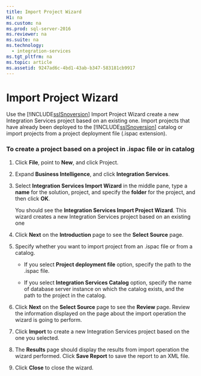 ```yaml
---
title: Import Project Wizard
H1: na
ms.custom: na
ms.prod: sql-server-2016
ms.reviewer: na
ms.suite: na
ms.technology: 
  - integration-services
ms.tgt_pltfrm: na
ms.topic: article
ms.assetid: 9247ad6c-4bd1-43ab-b347-583181cb9917
---
```

# Import Project Wizard
  Use the [!INCLUDE[ssISnoversion](../../Token/Other/ssISnoversion_md.md)] Import Project Wizard create a new Integration Services project based on an existing one. Import projects that have already been deployed to the [!INCLUDE[ssISnoversion](../../Token/Other/ssISnoversion_md.md)] catalog or import projects from a project deployment file \(.ispac extension\).  
  
### To create a project based on a project in .ispac file or in catalog  
  
1.  Click **File**, point to **New**, and click Project.  
  
2.  Expand **Business Intelligence**, and click **Integration Services**.  
  
3.  Select **Integration Services Import Wizard** in the middle pane, type a **name** for the solution, project, and specify the **folder** for the project, and then click **OK**.  
  
     You should see the **Integration Services Import Project Wizard**. This wizard creates a new Integration Services project based on an existing one  
  
4.  Click **Next** on the **Introduction** page to see the **Select Source** page.  
  
5.  Specify whether you want to import project from an .ispac file or from a catalog.  
  
    -   If you select **Project deployment file** option, specify the path to the .ispac file.  
  
    -   If you select **Integration Services Catalog** option, specify the name of database server instance on which the catalog exists, and the path to the project in the catalog.  
  
6.  Click **Next** on the **Select Source** page to see the **Review** page. Review the information displayed on the page about the import operation the wizard is going to perform.  
  
7.  Click **Import** to create a new Integration Services project based on the one you selected.  
  
8.  The **Results** page should display the results from import operation the wizard performed. Click **Save Report** to save the report to an XML file.  
  
9. Click **Close** to close the wizard.  
  
  